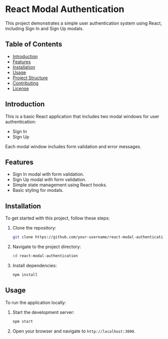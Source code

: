 # React Modal Authentication

This project demonstrates a simple user authentication system using React, including Sign In and Sign Up modals.

## Table of Contents

- [Introduction](#introduction)
- [Features](#features)
- [Installation](#installation)
- [Usage](#usage)
- [Project Structure](#project-structure)
- [Contributing](#contributing)
- [License](#license)

## Introduction

This is a basic React application that includes two modal windows for user authentication:
- Sign In
- Sign Up

Each modal window includes form validation and error messages.

## Features

- Sign In modal with form validation.
- Sign Up modal with form validation.
- Simple state management using React hooks.
- Basic styling for modals.

## Installation

To get started with this project, follow these steps:

1. Clone the repository:
    ```sh
    git clone https://github.com/your-username/react-modal-authentication.git
    ```
2. Navigate to the project directory:
    ```sh
    cd react-modal-authentication
    ```
3. Install dependencies:
    ```sh
    npm install
    ```

## Usage

To run the application locally:

1. Start the development server:
    ```sh
    npm start
    ```
2. Open your browser and navigate to `http://localhost:3000`.
